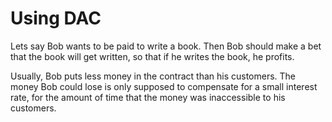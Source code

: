 Using DAC
========

Lets say Bob wants to be paid to write a book.
Then Bob should make a bet that the book will get written, so that if he writes the book, he profits.

Usually, Bob puts less money in the contract than his customers. The money Bob could lose is only supposed to compensate for a small interest rate, for the amount of time that the money was inaccessible to his customers.


